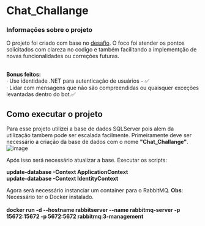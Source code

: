 # Chat_Challange

<h3>Informações sobre o projeto</h3>
O projeto foi criado com base no  
<a href=https://github.com/LuizGPG/Chat_Challange/files/11158956/Chat_Challange.pdf>desafio</a>. 
O foco foi atender os pontos solicitados com clareza no codigo e também facilitando a implementção de novas funcionalidades ou correções futuras.<br/><br/>

<strong>Bonus feitos:</strong><br/>
· Use identidade .NET para autenticação de usuários - :white_check_mark:<br/>
· Lidar com mensagens que não são compreendidas ou quaisquer exceções levantadas dentro do bot.:white_check_mark:<br/>

<h2>Como executar o projeto</h2>

Para esse projeto utilizei a base de dados SQLServer pois alem da utilização tambem pode ser escalada facilmente.
Primeiramente deve ser necessário a criação da base de dados com o nome <strong>"Chat_Challange"</strong>.<br/>
![image](https://user-images.githubusercontent.com/14313148/230082264-60691a49-bffd-40f0-94b5-1f62603c6849.png)<br/>

Após isso será necessário atualizar a base. Executar os scripts:<br/>

<strong>update-database -Context ApplicationContext</strong><br/>
<strong>update-database -Context IdentityContext</strong><br/>

Agora será necessário instanciar um container para o RabbitMQ. <strong>Obs</strong>: Necessário ter o Docker instalado.<br/><br/>
<strong>docker run -d --hostname rabbitserver --name rabbitmq-server -p 15672:15672 -p 5672:5672 rabbitmq:3-management</strong><br/>

